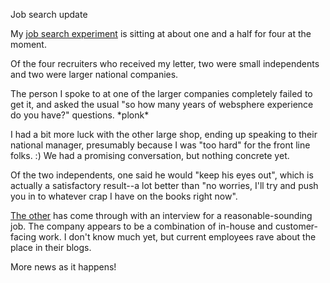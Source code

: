 Job search update

My [job search experiment][1] is sitting at about one and a half for
four at the moment.

Of the four recruiters who received my letter, two were small
independents and two were larger national companies.

The person I spoke to at one of the larger companies completely failed
to get it, and asked the usual "so how many years of websphere
experience do you have?" questions. \*plonk\*

I had a bit more luck with the other large shop, ending up speaking to
their national manager, presumably because I was "too hard" for the
front line folks. :) We had a promising conversation, but nothing
concrete yet.

Of the two independents, one said he would "keep his eyes out", which
is actually a satisfactory result--a lot better than "no worries, I'll
try and push you in to whatever crap I have on the books right now".

[The other][2] has come through with an interview for a
reasonable-sounding job. The company appears to be a combination of
in-house and customer-facing work. I don't know much yet, but current
employees rave about the place in their blogs.

More news as it happens!

[1]: /2007/10/job_search.html
[2]: http://www.rowben.com.au/
